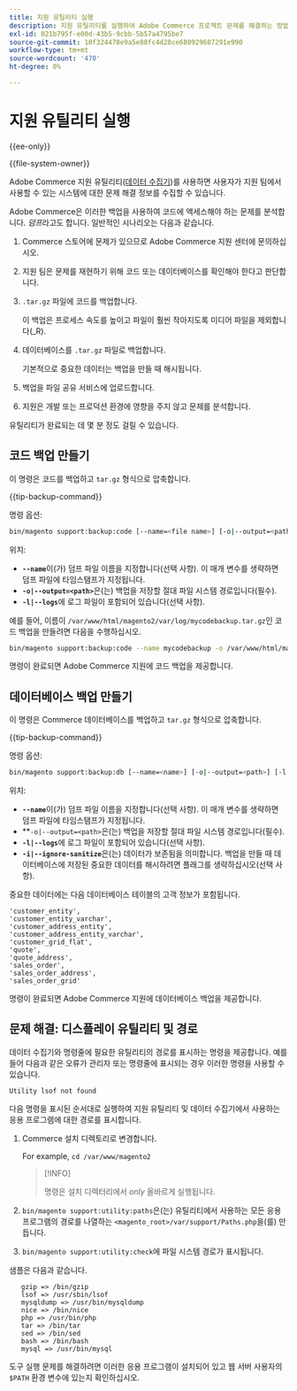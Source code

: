 ```yaml
---
title: 지원 유틸리티 실행
description: 지원 유틸리티를 실행하여 Adobe Commerce 프로젝트 문제를 해결하는 방법을 알아봅니다. 내장된 진단 및 지원 도구를 살펴보십시오.
exl-id: 021b795f-e00d-43b5-9cbb-5b57a4795be7
source-git-commit: 10f324478e9a5e80fc4d28ce680929687291e990
workflow-type: tm+mt
source-wordcount: '470'
ht-degree: 0%

---
```


# 지원 유틸리티 실행

{{ee-only}}

{{file-system-owner}}

Adobe Commerce 지원 유틸리티([데이터 수집기](https://experienceleague.adobe.com/ko/docs/commerce-admin/systems/tools/support#data-collector))를 사용하면 사용자가 지원 팀에서 사용할 수 있는 시스템에 대한 문제 해결 정보를 수집할 수 있습니다.

Adobe Commerce은 이러한 백업을 사용하여 코드에 액세스해야 하는 문제를 분석합니다. _덤프_&#x200B;라고도 합니다. 일반적인 시나리오는 다음과 같습니다.

1. Commerce 스토어에 문제가 있으므로 Adobe Commerce 지원 센터에 문의하십시오.
1. 지원 팀은 문제를 재현하기 위해 코드 또는 데이터베이스를 확인해야 한다고 판단합니다.
1. `.tar.gz` 파일에 코드를 백업합니다.

   이 백업은 프로세스 속도를 높이고 파일이 훨씬 작아지도록 미디어 파일을 제외합니다(_R).

1. 데이터베이스를 `.tar.gz` 파일로 백업합니다.

   기본적으로 중요한 데이터는 백업을 만들 때 해시됩니다.

1. 백업을 파일 공유 서비스에 업로드합니다.
1. 지원은 개발 또는 프로덕션 환경에 영향을 주지 않고 문제를 분석합니다.

유틸리티가 완료되는 데 몇 분 정도 걸릴 수 있습니다.

## 코드 백업 만들기

이 명령은 코드를 백업하고 `tar.gz` 형식으로 압축합니다.

{{tip-backup-command}}

명령 옵션:

```bash
bin/magento support:backup:code [--name=<file name>] [-o|--output=<path>] [-l|--logs]
```

위치:

- **`--name`**&#x200B;이(가) 덤프 파일 이름을 지정합니다(선택 사항). 이 매개 변수를 생략하면 덤프 파일에 타임스탬프가 지정됩니다.
- **`-o|--output=<path>`**&#x200B;은(는) 백업을 저장할 절대 파일 시스템 경로입니다(필수).
- **`-l|--logs`**&#x200B;에 로그 파일이 포함되어 있습니다(선택 사항).

예를 들어, 이름이 `/var/www/html/magento2/var/log/mycodebackup.tar.gz`인 코드 백업을 만들려면 다음을 수행하십시오.

```bash
bin/magento support:backup:code --name mycodebackup -o /var/www/html/magento2/var/log
```

명령이 완료되면 Adobe Commerce 지원에 코드 백업을 제공합니다.

## 데이터베이스 백업 만들기

이 명령은 Commerce 데이터베이스를 백업하고 `tar.gz` 형식으로 압축합니다.

{{tip-backup-command}}

명령 옵션:

```bash
bin/magento support:backup:db [--name=<name>] [-o|--output=<path>] [-l|--logs] [-i|--ignore-sanitize]
```

위치:

- **`--name`**&#x200B;이(가) 덤프 파일 이름을 지정합니다(선택 사항). 이 매개 변수를 생략하면 덤프 파일에 타임스탬프가 지정됩니다.
- **`-o|--output=<path>`은(는) 백업을 저장할 절대 파일 시스템 경로입니다(필수).
- **`-l|--logs`**&#x200B;에 로그 파일이 포함되어 있습니다(선택 사항).
- **`-i|--ignore-sanitize`**&#x200B;은(는) 데이터가 보존됨을 의미합니다. 백업을 만들 때 데이터베이스에 저장된 중요한 데이터를 해시하려면 플래그를 생략하십시오(선택 사항).

중요한 데이터에는 다음 데이터베이스 테이블의 고객 정보가 포함됩니다.

```
'customer_entity',
'customer_entity_varchar',
'customer_address_entity',
'customer_address_entity_varchar',
'customer_grid_flat',
'quote',
'quote_address',
'sales_order',
'sales_order_address',
'sales_order_grid'
```

명령이 완료되면 Adobe Commerce 지원에 데이터베이스 백업을 제공합니다.

## 문제 해결: 디스플레이 유틸리티 및 경로

데이터 수집기와 명령줄에 필요한 유틸리티의 경로를 표시하는 명령을 제공합니다. 예를 들어 다음과 같은 오류가 관리자 또는 명령줄에 표시되는 경우 이러한 명령을 사용할 수 있습니다.

```
Utility lsof not found
```

다음 명령을 표시된 순서대로 실행하여 지원 유틸리티 및 데이터 수집기에서 사용하는 응용 프로그램에 대한 경로를 표시합니다.

1. Commerce 설치 디렉토리로 변경합니다.

   For example, `cd /var/www/magento2`

   >[!INFO]
   >
   >명령은 설치 디렉터리에서 _only_ 올바르게 실행됩니다.

1. `bin/magento support:utility:paths`은(는) 유틸리티에서 사용하는 모든 응용 프로그램의 경로를 나열하는 `<magento_root>/var/support/Paths.php`을(를) 만듭니다.
1. `bin/magento support:utility:check`에 파일 시스템 경로가 표시됩니다.

샘플은 다음과 같습니다.

```
   gzip => /bin/gzip
   lsof => /usr/sbin/lsof
   mysqldump => /usr/bin/mysqldump
   nice => /bin/nice
   php => /usr/bin/php
   tar => /bin/tar
   sed => /bin/sed
   bash => /bin/bash
   mysql => /usr/bin/mysql
```

도구 실행 문제를 해결하려면 이러한 응용 프로그램이 설치되어 있고 웹 서버 사용자의 `$PATH` 환경 변수에 있는지 확인하십시오.
